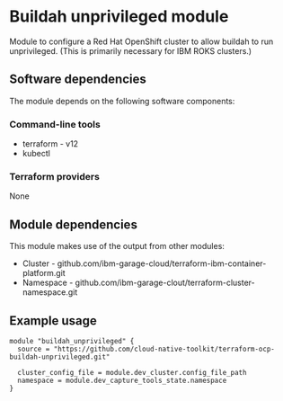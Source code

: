 # Buildah unprivileged module

Module to configure a Red Hat OpenShift cluster to allow buildah to run unprivileged. (This is primarily necessary for IBM ROKS clusters.)

## Software dependencies

The module depends on the following software components:

### Command-line tools

- terraform - v12
- kubectl

### Terraform providers

None

## Module dependencies

This module makes use of the output from other modules:

- Cluster - github.com/ibm-garage-cloud/terraform-ibm-container-platform.git
- Namespace - github.com/ibm-garage-clout/terraform-cluster-namespace.git

## Example usage

```hcl-terraform
module "buildah_unprivileged" {
  source = "https://github.com/cloud-native-toolkit/terraform-ocp-buildah-unprivileged.git"

  cluster_config_file = module.dev_cluster.config_file_path
  namespace = module.dev_capture_tools_state.namespace
}
```

